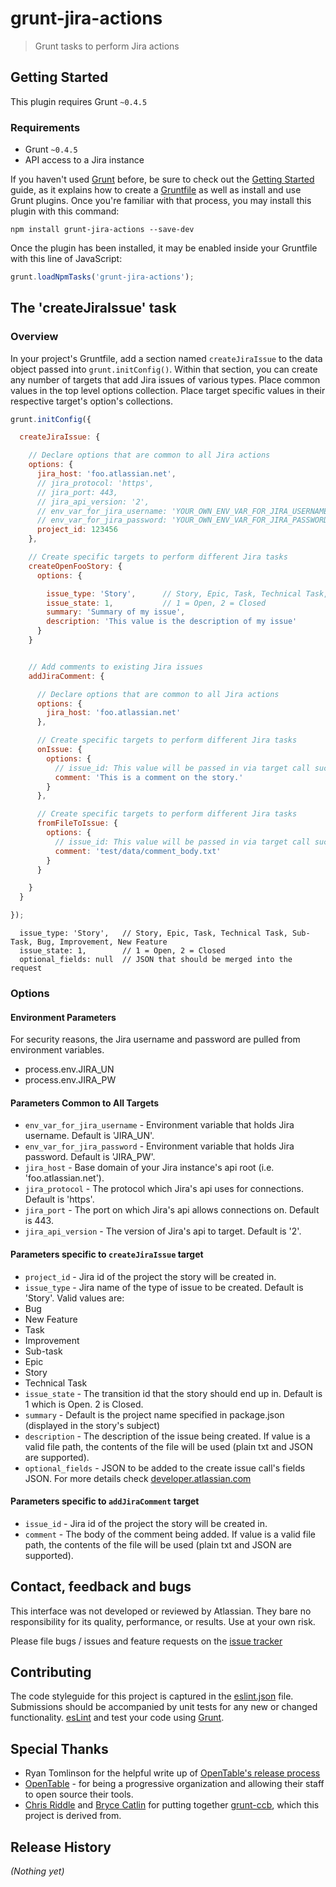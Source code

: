 # grunt-jira-actions

> Grunt tasks to perform Jira actions

## Getting Started
This plugin requires Grunt `~0.4.5`

### Requirements

* Grunt `~0.4.5`
* API access to a Jira instance

If you haven't used [Grunt](http://gruntjs.com/) before, be sure to check out the [Getting Started](http://gruntjs.com/getting-started) guide, as it explains how to create a [Gruntfile](http://gruntjs.com/sample-gruntfile) as well as install and use Grunt plugins. Once you're familiar with that process, you may install this plugin with this command:

```shell
npm install grunt-jira-actions --save-dev
```

Once the plugin has been installed, it may be enabled inside your Gruntfile with this line of JavaScript:

```js
grunt.loadNpmTasks('grunt-jira-actions');
```

## The 'createJiraIssue' task

### Overview
In your project's Gruntfile, add a section named `createJiraIssue` to the data object passed into `grunt.initConfig()`. Within that section, you can create any number of targets that add Jira issues of various types. Place common values in the top level options collection. Place target specific values in their respective target's option's collections.

```js
grunt.initConfig({

  createJiraIssue: {

    // Declare options that are common to all Jira actions
    options: {
      jira_host: 'foo.atlassian.net',
      // jira_protocol: 'https',
      // jira_port: 443,
      // jira_api_version: '2',
      // env_var_for_jira_username: 'YOUR_OWN_ENV_VAR_FOR_JIRA_USERNAME',
      // env_var_for_jira_password: 'YOUR_OWN_ENV_VAR_FOR_JIRA_PASSWORD',
      project_id: 123456
    },

    // Create specific targets to perform different Jira tasks
    createOpenFooStory: {
      options: {

        issue_type: 'Story',      // Story, Epic, Task, Technical Task, Sub-Task, Bug, Improvement, New Feature
        issue_state: 1,           // 1 = Open, 2 = Closed
        summary: 'Summary of my issue',
        description: 'This value is the description of my issue'
      }
    }


    // Add comments to existing Jira issues
    addJiraComment: {

      // Declare options that are common to all Jira actions
      options: {
        jira_host: 'foo.atlassian.net'
      },

      // Create specific targets to perform different Jira tasks
      onIssue: {
        options: {
          // issue_id: This value will be passed in via target call such as addJiraComment:onIssue:19400
          comment: 'This is a comment on the story.'
        }
      },

      // Create specific targets to perform different Jira tasks
      fromFileToIssue: {
        options: {
          // issue_id: This value will be passed in via target call such as addJiraComment:fromFileToIssue:19400
          comment: 'test/data/comment_body.txt'
        }
      }

    }
  }

});
```

      issue_type: 'Story',   // Story, Epic, Task, Technical Task, Sub-Task, Bug, Improvement, New Feature
      issue_state: 1,        // 1 = Open, 2 = Closed
      optional_fields: null  // JSON that should be merged into the request


### Options

#### Environment Parameters
For security reasons, the Jira username and password are pulled from environment variables.
- process.env.JIRA_UN
- process.env.JIRA_PW

#### Parameters Common to All Targets
- `env_var_for_jira_username` - Environment variable that holds Jira username. Default is 'JIRA_UN'.
- `env_var_for_jira_password` - Environment variable that holds Jira password. Default is 'JIRA_PW'.
- `jira_host` - Base domain of your Jira instance's api root (i.e. 'foo.atlassian.net').
- `jira_protocol` - The protocol which Jira's api uses for connections. Default is 'https'.
- `jira_port` - The port on which Jira's api allows connections on. Default is 443.
- `jira_api_version` - The version of Jira's api to target. Default is '2'.

#### Parameters specific to `createJiraIssue` target
- `project_id` - Jira id of the project the story will be created in.
- `issue_type` - Jira name of the type of issue to be created. Default is 'Story'. Valid values are:
 - Bug
 - New Feature
 - Task
 - Improvement
 - Sub-task
 - Epic
 - Story
 - Technical Task
- `issue_state` - The transition id that the story should end up in. Default is 1 which is Open. 2 is Closed.
- `summary` - Default is the project name specified in package.json (displayed in the story's subject)
- `description` - The description of the issue being created. If value is a valid file path, the contents of the file will be used (plain txt and JSON are supported).
- `optional_fields` - JSON to be added to the create issue call's fields JSON. For more details check [developer.atlassian.com](https://developer.atlassian.com/display/JIRADEV/JIRA+REST+API+Example+-+Create+Issue)

#### Parameters specific to `addJiraComment` target
- `issue_id` - Jira id of the project the story will be created in.
- `comment` - The body of the comment being added. If value is a valid file path, the contents of the file will be used (plain txt and JSON are supported).



## Contact, feedback and bugs

This interface was not developed or reviewed by Atlassian. They bare no responsibility for its quality, performance, or results. Use at your own risk.

Please file bugs / issues and feature requests on the [issue tracker](https://github.com/jwtd/grunt-jira-actions/issues)

## Contributing
The code styleguide for this project is captured in the [eslint.json](https://github.com/jwtd/grunt-jira-actions/blob/master/eslint.json) file. Submissions should be accompanied by unit tests for any new or changed functionality. [esLint](http://eslint.org/) and test your code using [Grunt](http://gruntjs.com/).

## Special Thanks
* Ryan Tomlinson for the helpful write up of [OpenTable's release process](http://tech.opentable.co.uk/blog/2014/05/19/continuous-delivery-automating-deployment-visibility/)
* [OpenTable](https://github.com/opentable) - for being a progressive organization and allowing their staff to open source their tools.
* [Chris Riddle](https://github.com/christriddle) and [Bryce Catlin](https://github.com/bcatlin) for putting together [grunt-ccb](https://github.com/opentable/grunt-ccb), which this project is derived from.


## Release History
_(Nothing yet)_
